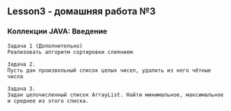 ## Lesson3 - домашняя работа №3

### Коллекции JAVA: Введение

```
Задача 1 (Дополнительно)
Реализовать алгоритм сортировки слиянием
```
```
Задача 2.
Пусть дан произвольный список целых чисел, удалить из него чётные числа
```
```
Задача 3.
Задан целочисленный список ArrayList. Найти минимальное, максимальное и среднее из этого списка.
```
